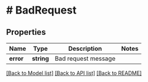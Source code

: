 # # BadRequest

## Properties

Name | Type | Description | Notes
------------ | ------------- | ------------- | -------------
**error** | **string** | Bad request message | 

[[Back to Model list]](../../README.md#documentation-for-models) [[Back to API list]](../../README.md#documentation-for-api-endpoints) [[Back to README]](../../README.md)


